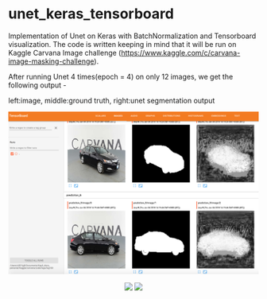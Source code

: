 # unet_keras_tensorboard

Implementation of Unet on Keras with BatchNormalization and Tensorboard visualization. 
The code is written keeping in mind that it will be run on Kaggle Carvana Image challenge (https://www.kaggle.com/c/carvana-image-masking-challenge).


After running Unet 4 times(epoch = 4) on only 12 images, we get the following output - 

left:image,
middle:ground truth,
right:unet segmentation output

![](images/tensorboard.png?raw=true)

<p align="center">
<img src="https://github.com/YadavKapil/unet_keras_tensorboard/blob/master/images/g1.png" width="200"> <img src="https://github.com/YadavKapil/unet_keras_tensorboard/blob/master/images/g1.png" width="200">
</p>
